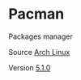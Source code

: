 # Pacman

Packages manager

Source [Arch Linux](https://git.archlinux.org/pacman.git)

Version [5.1.0](https://git.archlinux.org/pacman.git/tag/?h=v5.1.0)

